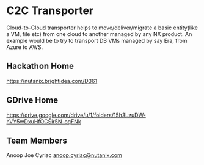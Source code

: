# C2C Transporter

Cloud-to-Cloud transporter helps to move/deliver/migrate a basic entity(like a VM, file etc)  from one cloud to another managed by any NX product. An example would  be to try to transport DB VMs managed by say Era,  from Azure to AWS.

## Hackathon Home
https://nutanix.brightidea.com/D361

## GDrive Home
https://drive.google.com/drive/u/1/folders/15h3LzuDW-hVY5wDxuHfOCSir5N-oqFNk

## Team Members
Anoop Joe Cyriac <anoop.cyriac@nutanix.com>
